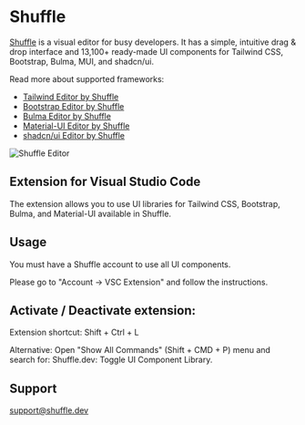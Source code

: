 # Shuffle

[Shuffle](https://shuffle.dev/?utm_source=vsc&utm_medium=extension) is a visual editor for busy developers. It has a simple, intuitive drag &amp; drop interface and 13,100+ ready-made UI components for Tailwind CSS, Bootstrap, Bulma, MUI, and shadcn/ui.

Read more about supported frameworks:

* [Tailwind Editor by Shuffle](https://shuffle.dev/tailwind?utm_source=vsc&utm_medium=extension)
* [Bootstrap Editor by Shuffle](https://shuffle.dev/bootstrap?utm_source=vsc&utm_medium=extension)
* [Bulma Editor by Shuffle](https://shuffle.dev/bulma?utm_source=vsc&utm_medium=extension)
* [Material-UI Editor by Shuffle](https://shuffle.dev/material-ui?utm_source=vsc&utm_medium=extension)
* [shadcn/ui Editor by Shuffle](https://shuffle.dev/new?editor=shadcn/ui)

![Shuffle Editor](https://static.shuffle.dev/files/shuffle.gif)

## Extension for Visual Studio Code

The extension allows you to use UI libraries for Tailwind CSS, Bootstrap, Bulma, and Material-UI available in Shuffle. 

## Usage

You must have a Shuffle account to use all UI components.

Please go to "Account → VSC Extension" and follow the instructions. 

## Activate / Deactivate extension:

Extension shortcut: Shift + Ctrl + L

Alternative: Open "Show All Commands" (Shift + CMD + P) menu and search for: Shuffle.dev: Toggle UI Component Library.

## Support

support@shuffle.dev
